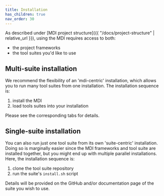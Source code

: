```yaml
---
title: Installation
has_children: true
nav_order: 30
---
```


As described under
[MDI project structure]({{ "/docs/project-structure" | relative_url }}), 
using the MDI requires access to both:
- the project frameworks
- the tool suites you'd like to use

## Multi-suite installation

We recommend the flexibility of an 'mdi-centric'
installation, which allows you to run many tool suites from one installation.
The installation sequence is:

1. install the MDI
2. load tools suites into your installation

Please see the corresponding tabs for details.

## Single-suite installation

You can also run just one tool suite from
its own 'suite-centric' installation. Doing so is marginally easier 
since the MDI frameworks and tool suite are installed together, 
but you might end up with multiple parallel installations. 
Here, the installation sequence is:

1. clone the tool suite repository
2. run the suite's <code>install.sh</code> script

Details will be provided on the GitHub and/or documentation
page of the suite you wish to use.

